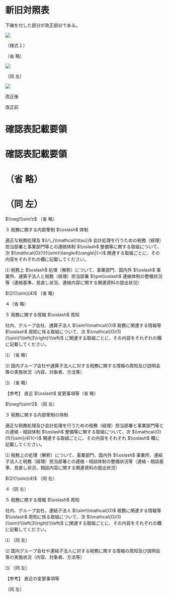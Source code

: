 # 新旧対照表

下線を付した部分が改正部分である。

![](https://www.nta.go.jp/tmp/2cf2cf75-ca13-42d8-b938-2e8e64a326c4/images/27bab72f4f111382cc4f2db1bfd74421ff199fb8ba0ffb3ade3d1b00d58a9c8a.jpg)

（様式１）

（省 略）

![](https://www.nta.go.jp/tmp/2cf2cf75-ca13-42d8-b938-2e8e64a326c4/images/d801bc9836864a971ccd1a368a255bc562c7d3d0eae7b1bdde45b5f6308aeecb.jpg)

（同 左）

![](https://www.nta.go.jp/tmp/2cf2cf75-ca13-42d8-b938-2e8e64a326c4/images/610254b57e9acc227968d4980422c7bb5c6d8ad98da94210d18ff025401223cd.jpg)

改正後

改正前

# 確認表記載要領

# 確認表記載要領

# （省 略）

# （同 左）

$\\neg!\\sim!z$ （省 略）

３ 税務に関する内部牽制 $\\oslash$ 体制

適正な税務処理及 $\\r\_{\\mathcal{\\tau}}$ 会計処理を行うための税務（経理）担当部署と事業部門等との連絡体制 $\\oslash$ 整備等に関する取組について、次 $\\mathcal{O}(1){\\sim}\\langle4\\rangle\|{=}$ 関連する取組ごとに、その内容をそれぞれの欄に記載してください。

⑴ 税務上 $\\oslash$ 処理（解釈）について、事業部門、国内外 $\\oslash$ 事業所、通算子法人と税務（経理）担当部署 $\\pm\\oslash$ 連絡体制の整備状況等（連絡基準、見直し状況、連絡内容に関する関連資料の提出状況）

$(2){\\sim}(4)$ （省 略）

４（省 略）

５ 税務に関する情報 $\\oslash$ 周知

社内、グループ会社、通算子法人 $\\sim!\\mathcal{O}$ 税務に関連する情報等 $\\oslash$ 周知に係る取組について、次 $\\mathcal{O}(1){\\sim}!\\left(3\\right)!\\left($ に関連する取組ごとに、その内容をそれぞれの欄に記載してください。

⑴ （省 略）

⑵ 国内グループ会社や通算子法人に対する税務に関する情報の周知及び説明会等の実施状況（内容、対象者、方法等）

⑶ （省 略）

【参考】 直近 $\\oslash$ 変更事項等（省 略）

$\\neg!\\sim!2$ （同 左）

３ 税務に関する内部牽制の体制

適正な税務処理及び会計処理を行うための税務（経理）担当部署と事業部門等との連絡・相談体制 $\\oslash$ 整備等に関する取組について、次 $\\mathcal{O}(1){\\sim}(4)1{=}$ 関連する取組ごとに、その内容をそれぞれ $\\oslash$ 欄に記載してください。

⑴ 税務上の処理（解釈）について、事業部門、国内外 $\\oslash$ 事業所、連結子法人と税務（経理）担当部署との連絡・相談体制の整備状況等（連絡・相談基準、見直し状況、相談内容に関する関連資料の提出状況）

$(2){\\sim}(4)$ （同 左）

４（同 左）

５ 税務に関する情報 $\\oslash$ 周知

社内、グループ会社、連結子法人 $\\sim!\\mathcal{O}$ 税務に関連する情報等 $\\oslash$ 周知に係る取組について、次 $\\mathcal{O}(1){\\sim}!\\left(3\\right)!\\left($ に関連する取組ごとに、その内容をそれぞれの欄に記載してください。

⑴ （同 左）

⑵ 国内グループ会社や連結子法人に対する税務に関する情報の周知及び説明会等の実施状況（内容、対象者、方法等）

⑶ （同 左）

【参考】 直近の変更事項等

（同 左）